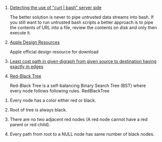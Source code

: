 1. [Detecting the use of "curl | bash" server side](https://www.idontplaydarts.com/2016/04/detecting-curl-pipe-bash-server-side/)

   The better solution is never to pipe untrusted data streams into bash. If you still want to run untrusted bash scripts a better approach is to pipe the contents of URL into a file, review the contents on disk and only then execute it.

2. [Apple Design Resources](https://developer.apple.com/design/resources/)

   Apple official design resource for download


3. [Least cost path in given digraph from given source to destination having exactly m edges](http://www.techiedelight.com/least-cost-path-digraph-source-destination-m-edges/)

4. [Red-Black Tree](https://www.geeksforgeeks.org/red-black-tree-set-1-introduction-2/)

   Red-Black Tree is a self-balancing Binary Search Tree (BST) where every node follows following rules.
RedBlackTree
1) Every node has a color either red or black.

2) Root of tree is always black.

3) There are no two adjacent red nodes (A red node cannot have a red parent or red child).

4) Every path from root to a NULL node has same number of black nodes.